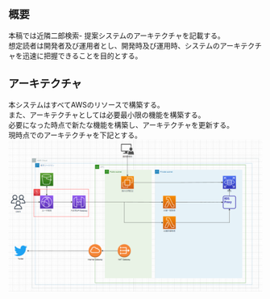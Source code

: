 ## 概要
本稿では近隣二郎検索- 提案システムのアーキテクチャを記載する。  
想定読者は開発者及び運用者とし、開発時及び運用時、システムのアーキテクチャを迅速に把握できることを目的とする。  

## アーキテクチャ
本システムはすべてAWSのリソースで構築する。  
また、アーキテクチャとしては必要最小限の機能を構築する。  
必要になった時点で新たな機能を構築し、アーキテクチャを更新する。  
現時点でのアーキテクチャを下記とする。  
![アーキテクチャ図](.\architecture_1.0.0.png)